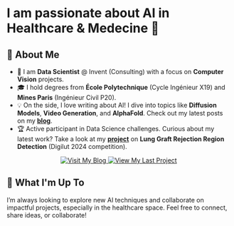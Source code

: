 # I am passionate about AI in Healthcare & Medecine 👋

## 🧠 About Me

- 👾 I am **Data Scientist** @ Invent (Consulting) with a focus on **Computer Vision** projects.
- 🎓 I hold degrees from **École Polytechnique** (Cycle Ingénieur X19) and **Mines Paris** (Ingénieur Civil P20).
- 💡 On the side, I love writing about AI! I dive into topics like **Diffusion Models**, **Video Generation**, and **AlphaFold**. Check out my latest posts on my [**blog**](https://louisstefanuto.github.io/my-site/).
- 🏆 Active participant in Data Science challenges. Curious about my latest work? Take a look at my [**project**](https://louisstefanuto.github.io/digilut/) on **Lung Graft Rejection Region Detection** (Digilut 2024 competition).

<p align="center"> <a href="https://louisstefanuto.github.io/my-site/" target="_blank"> <img src="https://img.shields.io/badge/Visit%20My%20Blog-1DA1F2?style=for-the-badge" alt="Visit My Blog"> </a> <a href="https://louisstefanuto.github.io/digilut/" target="_blank"> <img src="https://img.shields.io/badge/View%20My%20Project-28A745?style=for-the-badge" alt="View My Last Project"> </a> </p>

## 🌱 What I'm Up To

I’m always looking to explore new AI techniques and collaborate on impactful projects, especially in the healthcare space. Feel free to connect, share ideas, or collaborate!

<!-- 
<h3 align="left">Languages and Tools:</h3>
<p align="left"> <a href="https://www.gnu.org/software/bash/" target="_blank" rel="noreferrer"> <img src="https://www.vectorlogo.zone/logos/gnu_bash/gnu_bash-icon.svg" alt="bash" width="40" height="40"/> </a> 
  <a href="https://www.linux.org/" target="_blank" rel="noreferrer"> <img src="https://raw.githubusercontent.com/devicons/devicon/master/icons/linux/linux-original.svg" alt="linux" width="40" height="40"/> </a>  
<a href="https://git-scm.com/" target="_blank" rel="noreferrer"> <img src="https://www.vectorlogo.zone/logos/git-scm/git-scm-icon.svg" alt="git" width="40" height="40"/> </a>
  <a href="https://www.docker.com/" target="_blank" rel="noreferrer"> <img src="https://raw.githubusercontent.com/devicons/devicon/master/icons/docker/docker-original-wordmark.svg" alt="docker" width="40" height="40"/> </a> 
<a href="https://argoproj.github.io/argo-workflows/" target="_blank" rel="noreferrer"> <img src="https://assets.website-files.com/627ba6588811eca90ffd6f2a/6282a6a4480983e1141e4a0c_argo-stacked-color-square.png" alt="argo" width="40" height="40"/> </a>
<a href="https://code.visualstudio.com" target="_blank" rel="noreferrer"> <img src="https://upload.wikimedia.org/wikipedia/commons/thumb/9/9a/Visual_Studio_Code_1.35_icon.svg/1200px-Visual_Studio_Code_1.35_icon.svg.png" alt="vscode" width="40" height="40"/> </a>
<a href="https://docs.conda.io/en/latest/" target="_blank" rel="noreferrer"> <img src="https://encrypted-tbn0.gstatic.com/images?q=tbn:ANd9GcSwF2NBamjxOn6N93pk2HWcKSzKBZ-SkoI69g&usqp=CAU" alt="conda" width="40" height="40"/> </a></p>

<a href="https://www.python.org" target="_blank" rel="noreferrer"> <img src="https://raw.githubusercontent.com/devicons/devicon/master/icons/python/python-original.svg" alt="python" width="40" height="40"/> </a> 
<a href="https://www.java.com" target="_blank" rel="noreferrer"> <img src="https://raw.githubusercontent.com/devicons/devicon/master/icons/java/java-original.svg" alt="java" width="40" height="40"/> </a> 
  <a href="https://pandas.pydata.org/" target="_blank" rel="noreferrer"> <img src="https://raw.githubusercontent.com/devicons/devicon/2ae2a900d2f041da66e950e4d48052658d850630/icons/pandas/pandas-original.svg" alt="pandas" width="40" height="40"/> </a> 
<a href="https://scikit-learn.org/" target="_blank" rel="noreferrer"> <img src="https://upload.wikimedia.org/wikipedia/commons/0/05/Scikit_learn_logo_small.svg" alt="scikit_learn" width="40" height="40"/> </a> 
<a href="https://www.tensorflow.org" target="_blank" rel="noreferrer"> <img src="https://www.vectorlogo.zone/logos/tensorflow/tensorflow-icon.svg" alt="tensorflow" width="40" height="40"/> </a>
<a href="https://pytorch.org/" target="_blank" rel="noreferrer"> <img src="https://www.vectorlogo.zone/logos/pytorch/pytorch-icon.svg" alt="pytorch" width="40" height="40"/> </a> <a href="https://pytorch-geometric.readthedocs.io/en/latest/#" target="_blank" rel="noreferrer"> <img src="https://raw.githubusercontent.com/pyg-team/pyg_sphinx_theme/master/pyg_sphinx_theme/static/img/pyg_logo.png" alt="torch-geometric" width="40" height="40"/> </a> 
<a href="https://opencv.org/" target="_blank" rel="noreferrer"> <img src="https://www.vectorlogo.zone/logos/opencv/opencv-icon.svg" alt="opencv" width="40" height="40"/> </a>  -->

